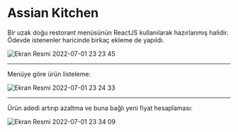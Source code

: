 # Assian Kitchen

Bir uzak doğu restorant menüsünün ReactJS kullanılarak hazırlanmış halidir. Ödevde istenenler haricinde birkaç ekleme de yapıldı.

![Ekran Resmi 2022-07-01 23 23 45](https://user-images.githubusercontent.com/80980582/176963627-4b42bf30-26a7-4d6f-b6ca-3362cc841c8c.png)

---
Menüye göre ürün listeleme:

![Ekran Resmi 2022-07-01 23 24 33](https://user-images.githubusercontent.com/80980582/176963688-d0dd93f7-9df1-42a8-bc4d-7db52dc35951.png)

---

Ürün adedi artırıp azaltma ve buna bağlı yeni fiyat hesaplaması:

![Ekran Resmi 2022-07-01 23 34 09](https://user-images.githubusercontent.com/80980582/176964641-8be34b30-cbf7-4849-8f92-7475c8954ba3.png)
